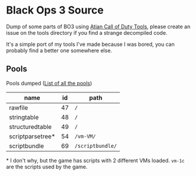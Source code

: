 # Black Ops 3 Source

Dump of some parts of BO3 using [Atian Call of Duty Tools](https://github.com/ate47/atian-cod-tools), please create an issue on the tools directory if you find a strange decompiled code.

It's a simple port of my tools I've made because I was bored, you can probably find a better one somewhere else.

## Pools

Pools dumped ([List of all the pools](https://github.com/ate47/t8-atian-menu/blob/master/docs/notes/xassetpools_bo3.csv))

| name                    | id  | path                                |
| ----------------------- | --- | ----------------------------------- |
| rawfile                 | 47  | `/`                                 |
| stringtable             | 48  | `/`                                 |
| structuredtable         | 49  | `/`                                 |
| scriptparsetree\*       | 54  | `/vm-VM/`                           |
| scriptbundle            | 69  | `/scriptbundle/`                    |


\* I don't why, but the game has scripts with 2 different VMs loaded. `vm-1c` are the scripts used by the game.